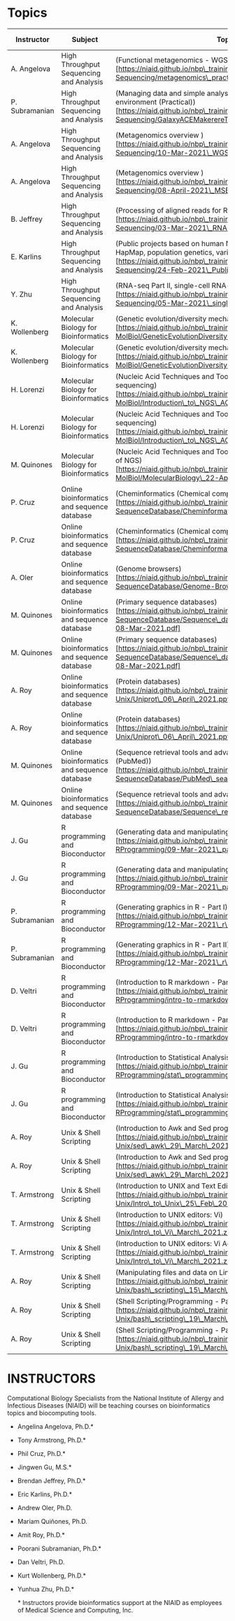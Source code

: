 # Topics

| Instructor     | Subject                                     | Topic                                                                                                                                                                                                            | Originally Taught | Video Link                                                    |
| -------------- | ------------------------------------------- | ---------------------------------------------------------------------------------------------------------------------------------------------------------------------------------------------------------------- | -------------------- | ------------------------------------------------------------- |
| A. Angelova    | High Throughput Sequencing and Analysis     | (Functional metagenomics - WGS)[https://niaid.github.io/nbp\_training\_resources/MSB7105-Sequencing/metagenomics\_practical.zip]                                                                               | 12-Apr-2021          | [https://youtu.be/Y\_xkjHniyGs](https://youtu.be/Y_xkjHniyGs) |
| P. Subramanian | High Throughput Sequencing and Analysis     | (Managing data and simple analyses in the Galaxy cyber-environment (Practical))[https://niaid.github.io/nbp\_training\_resources/MSB7105-Sequencing/GalaxyACEMakerereTraining\_22Mar2021.html]                 | 22-Mar-2021          | [https://youtu.be/SE0yjXMvQXk](https://youtu.be/SE0yjXMvQXk)  |
| A. Angelova    | High Throughput Sequencing and Analysis     | (Metagenomics overview )[https://niaid.github.io/nbp\_training\_resources/MSB7105-Sequencing/10-Mar-2021\_WGS-Metagenomics\_16S.pdf]                                                                           | 10-Mar-2021          | [https://youtu.be/UrIyWtOwLwg](https://youtu.be/UrIyWtOwLwg)  |
| A. Angelova    | High Throughput Sequencing and Analysis     | (Metagenomics overview )[https://niaid.github.io/nbp\_training\_resources/MSB7105-Sequencing/08-April-2021\_MSB7105\_Metagenomics.pdf]                                                                         | 08-Apr-2021          | [https://youtu.be/DsVnaD8QeSo](https://youtu.be/DsVnaD8QeSo)  |
| B. Jeffrey     | High Throughput Sequencing and Analysis     | (Processing of aligned reads for RNA-seq)[https://niaid.github.io/nbp\_training\_resources/MSB7105-Sequencing/03-Mar-2021\_RNAseq-main.zip]                                                                    | 03-Mar-2021          | [https://youtu.be/HSyiNSA1u-0](https://youtu.be/HSyiNSA1u-0)  |
| E. Karlins     | High Throughput Sequencing and Analysis     | (Public projects based on human NGS data (Human genome, HapMap, population genetics, variations…))[https://niaid.github.io/nbp\_training\_resources/MSB7105-Sequencing/24-Feb-2021\_Public\_NGS\_Projects.pdf] | 24-Feb-2021          | [https://youtu.be/ja7HrcqFf5E](https://youtu.be/ja7HrcqFf5E)  |
| Y. Zhu         | High Throughput Sequencing and Analysis     | (RNA-seq Part II, single-cell RNA-seq & pathway analysis)[https://niaid.github.io/nbp\_training\_resources/MSB7105-Sequencing/05-Mar-2021\_singleCellRNA-seq.pdf]                                              | 05-Mar-2021          | [https://youtu.be/EZwgYT\_r0QY](https://youtu.be/EZwgYT_r0QY) |
| K. Wollenberg  | Molecular Biology for Bioinformatics        | (Genetic evolution/diversity mechanisms - Part I)[https://niaid.github.io/nbp\_training\_resources/MSB7101-MolBiol/GeneticEvolutionDiversityMechanisms.pdf]                                                    | 14-Apr-2021          | [https://youtu.be/AgPFaJiikiw](https://youtu.be/AgPFaJiikiw)  |
| K. Wollenberg  | Molecular Biology for Bioinformatics        | (Genetic evolution/diversity mechanisms - Part II)[https://niaid.github.io/nbp\_training\_resources/MSB7101-MolBiol/GeneticEvolutionDiversityMechanisms.pdf]                                                   | 19-Apr-2021          | [https://youtu.be/g3nSz1iTBnY](https://youtu.be/g3nSz1iTBnY)  |
| H. Lorenzi     | Molecular Biology for Bioinformatics        | (Nucleic Acid Techniques and Tools 1: Intro to NGS and Sanger sequencing)[https://niaid.github.io/nbp\_training\_resources/MSB7101-MolBiol/Introduction\_to\_NGS\_ACE\_small\_02-Mar-2021.pdf]                 | 26-Feb-2021          | [https://youtu.be/tqGIeQlzcGc](https://youtu.be/tqGIeQlzcGc)  |
| H. Lorenzi     | Molecular Biology for Bioinformatics        | (Nucleic Acid Techniques and Tools 1: Intro to NGS and Sanger sequencing)[https://niaid.github.io/nbp\_training\_resources/MSB7101-MolBiol/Introduction\_to\_NGS\_ACE\_small\_02-Mar-2021.pdf]                 | 02-Mar-2021          | [https://youtu.be/7DkUxAYHrpU](https://youtu.be/7DkUxAYHrpU)  |
| M. Quinones    | Molecular Biology for Bioinformatics        | (Nucleic Acid Techniques and Tools 2: Practical on Sanger or QC of NGS)[https://niaid.github.io/nbp\_training\_resources/MSB7101-MolBiol/MolecularBiology\_22-April-2021.zip]                                  | 22-Apr-2021          | [https://youtu.be/qHS1\_re8M5Y](https://youtu.be/qHS1_re8M5Y) |
| P. Cruz        | Online bioinformatics and sequence database | (Cheminformatics (Chemical compound – drug discovery))[https://niaid.github.io/nbp\_training\_resources/MSB7104-SequenceDatabase/Cheminformatics.zip]                                                          | 27-Apr-2021          | [https://youtu.be/Rqs4uOGGUI0](https://youtu.be/Rqs4uOGGUI0)  |
| P. Cruz        | Online bioinformatics and sequence database | (Cheminformatics (Chemical compound – drug discovery))[https://niaid.github.io/nbp\_training\_resources/MSB7104-SequenceDatabase/Cheminformatics.zip]                                                          | 28-Apr-2021          | [https://youtu.be/YsK9hI7Lj\_0](https://youtu.be/YsK9hI7Lj_0) |
| A. Oler        | Online bioinformatics and sequence database | (Genome browsers)[https://niaid.github.io/nbp\_training\_resources/MSB7104-SequenceDatabase/Genome-Browsers-main\_23Feb2021.zip]                                                                               | 23-Feb-2021          | [https://youtu.be/ojsOS4t0Epk](https://youtu.be/ojsOS4t0Epk)  |
| M. Quinones    | Online bioinformatics and sequence database | (Primary sequence databases)[https://niaid.github.io/nbp\_training\_resources/MSB7104-SequenceDatabase/Sequence\_databases\_partI\_and\_partII\_04-08-Mar-2021.pdf]                                            | 04-Mar-2021          | [https://youtu.be/L2QCurau8sw](https://youtu.be/L2QCurau8sw)  |
| M. Quinones    | Online bioinformatics and sequence database | (Primary sequence databases)[https://niaid.github.io/nbp\_training\_resources/MSB7104-SequenceDatabase/Sequence\_databases\_partI\_and\_partII\_04-08-Mar-2021.pdf]                                            | 08-Mar-2021          | [https://youtu.be/wZ83jaHNa4E](https://youtu.be/wZ83jaHNa4E)  |
| A. Roy         | Online bioinformatics and sequence database | (Protein databases)[https://niaid.github.io/nbp\_training\_resources/MSB7103-Unix/Uniprot\_06\_April\_2021.pptx]                                                                                               | 06-Apr-2021          | [https://youtu.be/Ur4k7nItmK8](https://youtu.be/Ur4k7nItmK8)  |
| A. Roy         | Online bioinformatics and sequence database | (Protein databases)[https://niaid.github.io/nbp\_training\_resources/MSB7103-Unix/Uniprot\_06\_April\_2021.pptx]                                                                                               | 07-Apr-2021          | [https://youtu.be/YG3Wg0JaFaY](https://youtu.be/YG3Wg0JaFaY)  |
| M. Quinones    | Online bioinformatics and sequence database | (Sequence retrieval tools and advanced literature search (PubMed))[https://niaid.github.io/nbp\_training\_resources/MSB7104-SequenceDatabase/PubMed\_search\_15-April-2021.pdf]                                | 15-Apr-2021          | [https://youtu.be/Y8XPMVM1Ykc](https://youtu.be/Y8XPMVM1Ykc)  |
| M. Quinones    | Online bioinformatics and sequence database | (Sequence retrieval tools and advanced literature search (SRA) )[https://niaid.github.io/nbp\_training\_resources/MSB7104-SequenceDatabase/Sequence\_retrieval\_21-April-2021.pdf]                             | 21-Apr-2021          | [https://youtu.be/oanj7AeZBJA](https://youtu.be/oanj7AeZBJA)  |
| J. Gu          | R programming and Bioconductor              | (Generating data and manipulating objects)[https://niaid.github.io/nbp\_training\_resources/MSB7102-RProgramming/09-Mar-2021\_part1\_Introduction\_to\_R.zip]                                                  | 09-Mar-2021          | [https://youtu.be/CG73IzLS9b4](https://youtu.be/CG73IzLS9b4)  |
| J. Gu          | R programming and Bioconductor              | (Generating data and manipulating objects)[https://niaid.github.io/nbp\_training\_resources/MSB7102-RProgramming/09-Mar-2021\_part1\_Introduction\_to\_R.zip]                                                  | 16-Mar-2021          | [https://youtu.be/Rf\_W8r6c9VM](https://youtu.be/Rf_W8r6c9VM) |
| P. Subramanian | R programming and Bioconductor              | (Generating graphics in R - Part I)[https://niaid.github.io/nbp\_training\_resources/MSB7102-RProgramming/12-Mar-2021\_r\_graphics\_part1plus.zip]                                                             | 12-Mar-2021          | [https://youtu.be/ex41xNHxD3w](https://youtu.be/ex41xNHxD3w)  |
| P. Subramanian | R programming and Bioconductor              | (Generating graphics in R - Part II)[https://niaid.github.io/nbp\_training\_resources/MSB7102-RProgramming/12-Mar-2021\_r\_graphics\_part1plus.zip]                                                            | 26-Mar-2021          | [https://youtu.be/edyCfE96yP8](https://youtu.be/edyCfE96yP8)  |
| D. Veltri      | R programming and Bioconductor              | (Introduction to R markdown - Part I)[https://niaid.github.io/nbp\_training\_resources/MSB7102-RProgramming/intro-to-rmarkdown.zip]                                                                            | 24-Mar-2021          | [https://youtu.be/WtRymLiP6Lw](https://youtu.be/WtRymLiP6Lw)  |
| D. Veltri      | R programming and Bioconductor              | (Introduction to R markdown - Part II)[https://niaid.github.io/nbp\_training\_resources/MSB7102-RProgramming/intro-to-rmarkdown.zip]                                                                           | 13-Apr-2021          | [https://youtu.be/mehiEnvV\_DA](https://youtu.be/mehiEnvV_DA) |
| J. Gu          | R programming and Bioconductor              | (Introduction to Statistical Analysis in R - Part I)[https://niaid.github.io/nbp\_training\_resources/MSB7102-RProgramming/stat\_programming.zip]                                                              | 31-Mar-2021          | [https://youtu.be/4ifqp3T1r1M](https://youtu.be/4ifqp3T1r1M)  |
| J. Gu          | R programming and Bioconductor              | (Introduction to Statistical Analysis in R - Part II)[https://niaid.github.io/nbp\_training\_resources/MSB7102-RProgramming/stat\_programming.zip]                                                             | 05-Apr-2021          | [https://youtu.be/1\_wcKq-U8wU](https://youtu.be/1_wcKq-U8wU) |
| A. Roy         | Unix & Shell Scripting                      | (Introduction to Awk and Sed programming - Part I)[https://niaid.github.io/nbp\_training\_resources/MSB7103-Unix/sed\_awk\_29\_March\_2021.zip]                                                                | 29-Mar-2021          | [https://youtu.be/meuxCpANEZw](https://youtu.be/meuxCpANEZw)  |
| A. Roy         | Unix & Shell Scripting                      | (Introduction to Awk and Sed programming - Part II)[https://niaid.github.io/nbp\_training\_resources/MSB7103-Unix/sed\_awk\_29\_March\_2021.zip]                                                               | 30-Mar-2021          | [https://youtu.be/t49TP4Ie1zU](https://youtu.be/t49TP4Ie1zU)  |
| T. Armstrong   | Unix & Shell Scripting                      | (Introduction to UNIX and Text Editing)[https://niaid.github.io/nbp\_training\_resources/MSB7103-Unix/Intro\_to\_Unix\_25\_Feb\_2021.pdf]                                                                      | 25-Feb-2021          | [https://youtu.be/DWE\_fC7OVMM](https://youtu.be/DWE_fC7OVMM) |
| T. Armstrong   | Unix & Shell Scripting                      | (Introduction to UNIX editors: Vi)[https://niaid.github.io/nbp\_training\_resources/MSB7103-Unix/Intro\_to\_Vi\_March\_2021.zip]                                                                               | 01-Mar-2021          | [https://youtu.be/Ob-USkwBGzg](https://youtu.be/Ob-USkwBGzg)  |
| T. Armstrong   | Unix & Shell Scripting                      | (Introduction to UNIX editors: Vi Advanced Topics)[https://niaid.github.io/nbp\_training\_resources/MSB7103-Unix/Intro\_to\_Vi\_March\_2021.zip]                                                               | 11-Mar-2021          | [https://youtu.be/5Rkmb1S372U](https://youtu.be/5Rkmb1S372U)  |
| A. Roy         | Unix & Shell Scripting                      | (Manipulating files and data on Linux)[https://niaid.github.io/nbp\_training\_resources/MSB7103-Unix/bash\_scripting\_15\_March\_2021.zip]                                                                     | 15-Mar-2021          | [https://youtu.be/ncZWthSkr2I](https://youtu.be/ncZWthSkr2I)  |
| A. Roy         | Unix & Shell Scripting                      | (Shell Scripting/Programming - Part I)[https://niaid.github.io/nbp\_training\_resources/MSB7103-Unix/bash\_scripting\_19\_March\_2021.zip]                                                                     | 19-Mar-2021          | [https://youtu.be/OGmB37OakpY](https://youtu.be/OGmB37OakpY)  |
| A. Roy         | Unix & Shell Scripting                      | (Shell Scripting/Programming - Part II)[https://niaid.github.io/nbp\_training\_resources/MSB7103-Unix/bash\_scripting\_19\_March\_2021.zip]                                                                    | 23-Mar-2021          | [https://youtu.be/le\_hsg-i1z0](https://youtu.be/le_hsg-i1z0) |


# INSTRUCTORS
Computational Biology Specialists from the National Institute of Allergy and Infectious Diseases (NIAID) will be teaching courses on bioinformatics topics and biocomputing tools.

- Angelina Angelova, Ph.D.\*
- Tony Armstrong, Ph.D.\*
- Phil Cruz, Ph.D.\*
- Jingwen Gu, M.S.\*
- Brendan Jeffrey, Ph.D.\*
- Eric Karlins, Ph.D.\*
- Andrew Oler, Ph.D.
- Mariam Quiñones, Ph.D.
- Amit Roy, Ph.D.\*
- Poorani Subramanian, Ph.D.\*
- Dan Veltri, Ph.D.
- Kurt Wollenberg, Ph.D.\*
- Yunhua Zhu, Ph.D.\*

	\* Instructors provide bioinformatics support at the NIAID as employees of Medical Science and Computing, Inc.
